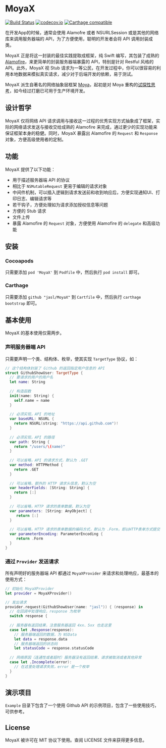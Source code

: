 MoyaX
====

[![Build Status](https://travis-ci.org/jasl/MoyaX.svg?branch=master)](https://travis-ci.org/jasl/MoyaX)
[![codecov.io](https://codecov.io/github/jasl/MoyaX/coverage.svg?branch=master)](https://codecov.io/github/jasl/MoyaX?branch=master)
[![Carthage compatible](https://img.shields.io/badge/Carthage-compatible-4BC51D.svg?style=flat)](https://github.com/Carthage/Carthage)

在开发App的时候，通常会使用 Alamofre 或者 NSURLSession 或是其他的网络库来调用服务器端的 API，为了方便使用，聪明的开发者会将 API 调用封装成类。

MoyaX 正是将这一封装的最佳实践提取成框架，纯 Swift 编写，其包装了成熟的 [Alamofire](https://github.com/Alamofire/Alamofire)，来更简单的封装服务器端暴露的 API，特别是针对 Restful 风格的 API。此外，MoyaX 视 Stub 请求为一等公民，在开发过程中，你可以很容易的利用本地数据来模拟真实请求，减少对于后端开发的依赖，易于测试。 

MoyaX 派生自著名的网络抽象层框架 [Moya](https://github.com/Moya/Moya)，起初是对 Moya 重构的[试探性思考](Documentation/motivation_zh.md)，如今经过打磨已可用于生产环境开发。

## 设计哲学

MoyaX 仅将网络 API 请求调用与接收这一过程的优秀实现方式抽象成了框架，实际的网络请求发送与接收交给成熟的 Alamofire 来完成，通过更少的实现功能来保证框架本身的稳健。同时，MoyaX 暴露出 Alamofire 的 `Request` 和 `Response` 对象，方便高级使用者的定制。

## 功能

MoyaX 提供了以下功能：

- 用于描述服务器端 API 的协议
- 相比于 `NSMutableRequest` 更易于编辑的请求对象
- 中间件机制，可以插入逻辑到请求发送前和收到响应后，方便实现通知UI、打印日志、编辑请求等
- 若干钩子，方便处理如为请求添加授权信息等问题
- 方便的 Stub 请求
- 文件上传
- 暴露 Alamofire 的 `Request` 对象，方便使用 Alamofire 的 `delegate` 和高级功能

## 安装

### Cocoapods

只需要添加 `pod 'MoyaX'` 到 `Podfile` 中，然后执行 `pod install` 即可。

### Carthage

只需要添加 `github "jasl/MoyaX"` 到 `Cartfile` 中，然后执行 `carthage bootstrap` 即可。

## 基本使用

MoyaX 的基本使用仅需两步。

### 声明服务器端 API

只需要声明一个类、结构体、枚举，使其实现 `TargetType` 协议，如：

```swift
// 这个结构体封装了 Github 的返回指定用户信息的 API
struct GithubShowUser: TargetType {
  // 要请求的用户的用户名
  let name: String
  
  // 构造函数
  init(name: String) {
    self.name = name
  }
  
  // 必须实现，API 的地址
  var baseURL: NSURL {
    return NSURL(string: "https://api.github.com")!
  }
  
  // 必须实现，API 的路径
  var path: String {
    return "/users/\(name)"
  }
  
  // 可以省略，API 的请求方式，默认为 .GET
  var method: HTTPMethod {
    return .GET
  }
  
  // 可以省略，额外的 HTTP 请求头信息，默认为空
  var headerFields: [String: String] {
    return [:]
  }
  
  // 可以省略，HTTP 请求的表单数据，默认为空
  var parameters: [String: AnyObject] {
  	 return [:]
  }
  
  // 可以省略，HTTP 请求的表单数据的编码方式，默认为 .Form，即以HTTP表单方式提交 parameters
  var parameterEncoding: ParameterEncoding {
  	 return .Form
  }
}
```

### 通过 `Provider` 发送请求

所有声明好的服务器端 API 都通过 `MoyaXProvider` 来请求和处理响应，最基本的使用方式：

```swift
// 初始化 MoyaXProvider
let provider = MoyaXProvider()

// 发出请求
provider.request(GithubShowUser(name: "jasl")) { (response) in
  // 在回调中处理响应，response 为枚举
  switch response {
  
  // 服务器有返回结果，注意服务器返回 4xx、5xx 也走这里
  case let .Response(response):
    // 服务器端返回的数据，为 NSData
    let data = response.data
    // 服务器端返回的状态码
    let statusCode = response.statusCode
    
  // 网络原因（连通性或者超时）服务器没有返回结果、请求被取消或者其他异常
  case let .Incomplete(error):
    // 在这里处理请求失败，error 是一个枚举
  }
}
```

## 演示项目

`Example` 目录下包含了一个使用 Github API 的示例项目，包含了一些使用技巧，可供参考。

## License

MoyaX 被许可在 MIT 协议下使用。查阅 LICENSE 文件来获得更多信息。